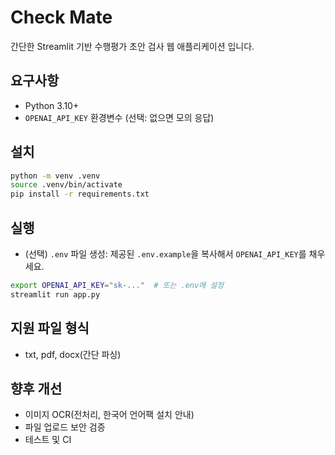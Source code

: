 # Check Mate

간단한 Streamlit 기반 수행평가 초안 검사 웹 애플리케이션 입니다.

## 요구사항
- Python 3.10+
- `OPENAI_API_KEY` 환경변수 (선택: 없으면 모의 응답)

## 설치
```bash
python -m venv .venv
source .venv/bin/activate
pip install -r requirements.txt
```

## 실행
- (선택) `.env` 파일 생성: 제공된 `.env.example`을 복사해서 `OPENAI_API_KEY`를 채우세요.
```bash
export OPENAI_API_KEY="sk-..."  # 또는 .env에 설정
streamlit run app.py
```

## 지원 파일 형식
- txt, pdf, docx(간단 파싱)


## 향후 개선
- 이미지 OCR(전처리, 한국어 언어팩 설치 안내)
- 파일 업로드 보안 검증
- 테스트 및 CI
